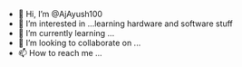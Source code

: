 - 👋 Hi, I’m @AjAyush100
- 👀 I’m interested in ...learning hardware and software stuff 
- 🌱 I’m currently learning ...
- 💞️ I’m looking to collaborate on ...
- 📫 How to reach me ...

<!---
AjAyush100/AjAyush100 is a ✨ special ✨ repository because its `README.md` (this file) appears on your GitHub profile.
You can click the Preview link to take a look at your changes.
--->
